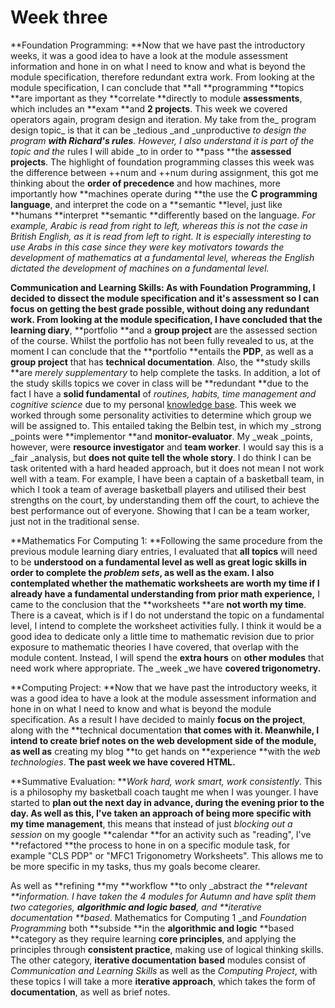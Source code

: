 # Week three

**Foundation Programming: **Now that we have past the introductory weeks, it was a good idea to have a look at the module assessment information and hone in on what I need to know and what is beyond the module specification, therefore redundant extra work. From looking at the module specification, I can conclude that **all **programming **topics **are important as they **correlate **directly to module **assessments**, which includes an **exam **and **2 projects**. This week we covered operators again, program design and iteration. My take from the_ program design topic_ is that it can be _tedious _and _unproductive _to design the program **with Richard's rules**. However, I also understand it is part of the topic and the_ rules I will abide _to in order to **pass **the **assessed projects**. The highlight of foundation programming classes this week was the difference between ++num and ++num during assignment, this got me thinking about the **order of precedence** and how machines, more importantly how **machines operate during **the use the **C programming language**, and interpret the code on a **semantic **level, just like **humans **interpret **semantic **differently based on the language. _For example, Arabic is read from right to left, whereas this is not the case in British English, as it is read from left to right. It is especially interesting to use Arabs in this case since they were key motivators towards the development of mathematics at a fundamental level, whereas the English dictated the development of machines on a fundamental level._

**Communication and Learning Skills: **As with Foundation Programming, I decided to dissect the module specification and it's assessment so I can focus on getting the best grade possible, without doing any redundant work. From looking at the module specification, I have concluded that the** learning diary**, **portfolio **and a **group project** are the assessed section of the course. Whilst the portfolio has not been fully revealed to us, at the moment I can conclude that the **portfolio **entails the **PDP**, as well as a **group project** that has **technical documentation**. Also, the **study skills **are _merely supplementary_ to help complete the tasks. In addition, a lot of the study skills topics we cover in class will be **redundant **due to the fact I have a **solid fundamental** of _routines, habits, time management and cognitive science_ due to my personal [knowledge base](https://app.gitbook.com/@adnanquisar/s/wiki/categories-of-life). This week we worked through some personality activities to determine which group we will be assigned to. This entailed taking the Belbin test, in which my _strong _points were **implementor **and **monitor-evaluator**. My _weak _points, however, were **resource investigator** and **team worker**. I would say this is a _fair _analysis, but **does not quite tell the whole story**. I do think I can be task oritented with a hard headed approach, but it does not mean I not work well with a team. For example, I have been a captain of a basketball team, in which I took a team of average basketball players and utilised their best strengths on the court, by understanding them off the court, to achieve the best performance out of everyone. Showing that I can be a team worker, just not in the traditional sense.

**Mathematics For Computing 1: **Following the same procedure from the previous module learning diary entries, I evaluated that **all topics** will need to be **understood **on a **fundamental level** as well as great **logic skills** in order to complete the _problem sets_, as well as the **exam**. I also contemplated whether the mathematic worksheets are worth my time if I already have a fundamental understanding from** prior math experience,** I came to the conclusion that the **worksheets **are **not worth my time**. There is a caveat, which is if I do not understand the topic on a fundamental level, I intend to complete the worksheet activities fully. I think it would be a good idea to dedicate only a little time to mathematic revision due to prior exposure to mathematic theories I have covered, that overlap with the module content. Instead, I will spend the **extra hours** on **other modules** that need work where appropriate. The _week _we have **covered trigonometry.**

**Computing Project: **Now that we have past the introductory weeks, it was a good idea to have a look at the module assessment information and hone in on what I need to know and what is beyond the module specification. As a result I have decided to mainly **focus on the project**, along with the **technical documentation **that comes with it. Meanwhile, I intend to create brief notes on the **web development** side of the module, as well as** creating my blog **to get hands on **experience **with the _web technologies_. **The past week we have covered HTML.**

**Summative Evaluation: **_Work hard, work smart, work consistently_. This is a philosophy my basketball coach taught me when I was younger. I have started to **plan **out the next **day in advance,** during the **evening prior** to the day. As well as this, I've taken an approach of being more** specific with my time management**, this means that instead of just _blocking out a session_ on my google **calendar **for an activity such as "reading", I've **refactored **the process to hone in on a specific module task, for example "CLS PDP" or "MFC1 Trigonometry Worksheets". This allows me to be more specific in my tasks, thus my goals become clearer.

As well as **refining **my **workflow **to only _abstract _the **relevant **information. I have taken the 4 modules for Autumn and have split them two _categories_, **algorithmic and logic based**, and **iterative documentation **based_. Mathematics for Computing 1 _and _Foundation Programming_ both **subside **in the **algorithmic and logic** **based **category as they require learning **core principles**, and applying the principles through **consistent practice**, making use of logical thinking skills. The other category, **iterative documentation based** modules consist of _Communication and Learning Skills_ as well as the _Computing Project_, with these topics I will take a more **iterative approach**, which takes the form of **documentation**, as well as brief notes.
